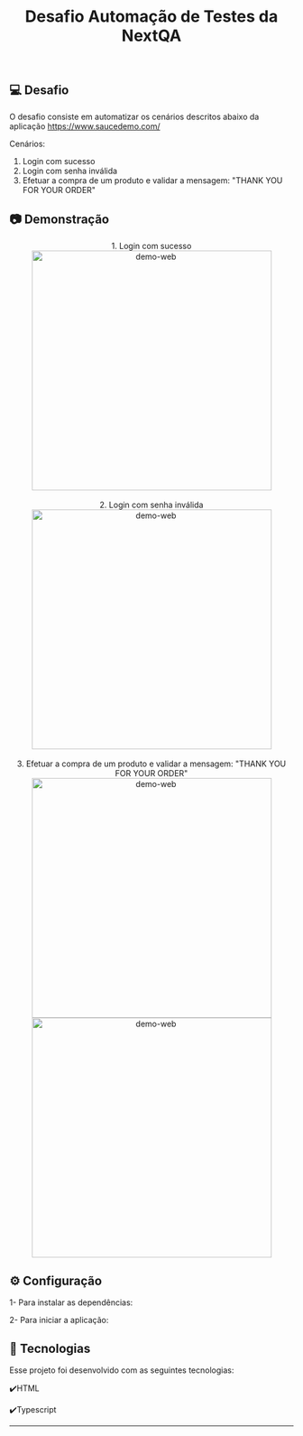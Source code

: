 <h1 align="center">
   Desafio Automação de Testes da NextQA
</h1>

<br>

## 💻 Desafio

O desafio consiste em automatizar os cenários descritos abaixo da aplicação https://www.saucedemo.com/ 

Cenários:
1. Login com sucesso
2. Login com senha inválida
3. Efetuar a compra de um produto e validar a mensagem: "THANK YOU FOR YOUR ORDER"

## :camera: Demonstração
<div align="center" >
  1. Login com sucesso
   <br>
  <img src="./login.gif" alt="demo-web" height="425">
</div>
<br>
<div align="center" >
  2. Login com senha inválida
   <br>
  <img src="./test-results/tests-invalid-password-senha-incorreta-chromium/test-finished-1.png" alt="demo-web" height="425">
</div>
<div align="center" >
   <br>
   3. Efetuar a compra de um produto e validar a mensagem: "THANK YOU FOR YOUR ORDER"
  <img src="./teste.gif" alt="demo-web" height="425">
  <img src="./order.gif" alt="demo-web" height="425">
</div>

## ⚙ Configuração

1- Para instalar as dependências:
> 
2- Para iniciar a aplicação:


## :rocket: Tecnologias

Esse projeto foi desenvolvido com as seguintes tecnologias:

✔️HTML

✔️Typescript

---
